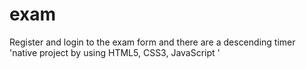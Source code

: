 # exam
Register and login to the exam form and there are a descending timer 'native project by using HTML5, CSS3, JavaScript '
